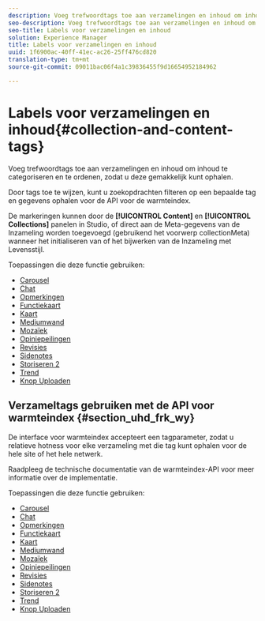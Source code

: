```yaml
---
description: Voeg trefwoordtags toe aan verzamelingen en inhoud om inhoud te categoriseren en te ordenen, zodat u deze gemakkelijk kunt ophalen.
seo-description: Voeg trefwoordtags toe aan verzamelingen en inhoud om inhoud te categoriseren en te ordenen, zodat u deze gemakkelijk kunt ophalen.
seo-title: Labels voor verzamelingen en inhoud
solution: Experience Manager
title: Labels voor verzamelingen en inhoud
uuid: 1f6900ac-40ff-41ec-ac26-25ff476cd820
translation-type: tm+mt
source-git-commit: 09011bac06f4a1c39836455f9d16654952184962

---
```



# Labels voor verzamelingen en inhoud{#collection-and-content-tags}

Voeg trefwoordtags toe aan verzamelingen en inhoud om inhoud te categoriseren en te ordenen, zodat u deze gemakkelijk kunt ophalen.

Door tags toe te wijzen, kunt u zoekopdrachten filteren op een bepaalde tag en gegevens ophalen voor de API voor de warmteindex.

De markeringen kunnen door de **[!UICONTROL Content]** en **[!UICONTROL Collections]** panelen in Studio, of direct aan de Meta-gegevens van de Inzameling worden toegevoegd (gebruikend het voorwerp collectionMeta) wanneer het initialiseren van of het bijwerken van de Inzameling met Levensstijl.

Toepassingen die deze functie gebruiken:

* [Carousel](/help/using/c-about-apps/c-carousel-app/c-carousel-app.md#c_carousel_app)
* [Chat](/help/using/c-about-apps/c-chat-app/c-chat-app.md#c_chat_app)
* [Opmerkingen](/help/using/c-about-apps/c-comments/c-comments.md)
* [Functiekaart](/help/using/c-about-apps/c-feature-card-app/c-feature-card-app.md#c_feature_card_app)
* [Kaart](/help/using/c-about-apps/c-map-app/c-map-app.md#c_map_app)
* [Mediumwand](/help/using/c-about-apps/c-media-wall-app/c-media-wall-app.md#c_media_wall_app)
* [Mozaïek](/help/using/c-about-apps/c-mosaic-app/c-mosaic-app.md#c_mosaic_app)
* [Opiniepeilingen](/help/using/c-about-apps/c-polls-app/c-polls-app.md#c_polls_app)
* [Revisies](/help/using/c-about-apps/c-reviews-app/c-reviews-app.md#c_reviews_app)
* [Sidenotes](/help/using/c-about-apps/c-sidenotes-app/c-sidenotes-app.md#c_sidenotes_app)
* [Storiseren 2](/help/using/c-about-apps/c-storify2/c-storify2.md#c_storify2)
* [Trend](/help/using/c-about-apps/c-trending-app/c-trending-app.md#c_trending_app)
* [Knop Uploaden](/help/using/c-about-apps/c-upload-button-app/c-upload-button-app.md#c_upload_button_app)

## Verzameltags gebruiken met de API voor warmteindex {#section_uhd_frk_wy}

De interface voor warmteindex accepteert een tagparameter, zodat u relatieve hotness voor elke verzameling met die tag kunt ophalen voor de hele site of het hele netwerk.

Raadpleeg de technische documentatie van de warmteindex-API voor meer informatie over de implementatie.

Toepassingen die deze functie gebruiken:

* [Carousel](/help/using/c-about-apps/c-carousel-app/c-carousel-app.md#c_carousel_app)
* [Chat](/help/using/c-about-apps/c-chat-app/c-chat-app.md#c_chat_app)
* [Opmerkingen](/help/using/c-about-apps/c-comments/c-comments.md)
* [Functiekaart](/help/using/c-about-apps/c-feature-card-app/c-feature-card-app.md#c_feature_card_app)
* [Kaart](/help/using/c-about-apps/c-map-app/c-map-app.md#c_map_app)
* [Mediumwand](/help/using/c-about-apps/c-media-wall-app/c-media-wall-app.md#c_media_wall_app)
* [Mozaïek](/help/using/c-about-apps/c-mosaic-app/c-mosaic-app.md#c_mosaic_app)
* [Opiniepeilingen](/help/using/c-about-apps/c-polls-app/c-polls-app.md#c_polls_app)
* [Revisies](/help/using/c-about-apps/c-reviews-app/c-reviews-app.md#c_reviews_app)
* [Sidenotes](/help/using/c-about-apps/c-sidenotes-app/c-sidenotes-app.md#c_sidenotes_app)
* [Storiseren 2](/help/using/c-about-apps/c-storify2/c-storify2.md#c_storify2)
* [Trend](/help/using/c-about-apps/c-trending-app/c-trending-app.md#c_trending_app)
* [Knop Uploaden](/help/using/c-about-apps/c-upload-button-app/c-upload-button-app.md#c_upload_button_app)

